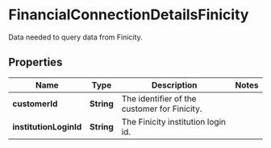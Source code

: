 

# FinancialConnectionDetailsFinicity

Data needed to query data from Finicity.

## Properties

| Name | Type | Description | Notes |
|------------ | ------------- | ------------- | -------------|
|**customerId** | **String** | The identifier of the customer for Finicity. |  |
|**institutionLoginId** | **String** | The Finicity institution login id. |  |



